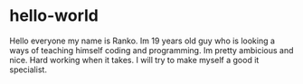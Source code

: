 # hello-world

Hello everyone my name is Ranko.
Im 19 years old guy who is looking a ways of teaching himself coding and programming.
Im pretty ambicious and nice. Hard working when it takes.
I will try to make myself a good it specialist.

